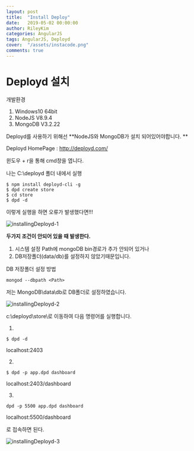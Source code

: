 ```yaml
---
layout: post
title:  "Install Deploy"
date:   2019-05-02 00:00:00
author: RileyKim
categories: AngularJS
tags: AngularJS, Deployd
cover:  "/assets/instacode.png"
comments: true
---
```



# Deployd 설치



개발환경

1. Windows10 64bit
2. NodeJS V8.9.4
3. MongoDB V3.2.22



Deployd를 사용하기 위해선 **NodeJS와 MongoDB가 설치 되어있어야합니다. **

Deployd HomePage : <http://deployd.com/>



윈도우 + r을 통해 cmd창을 엽니다. 



나는 C:\deployd 폴더 내에서 실행

```
$ npm install deployd-cli -g
$ dpd create store
$ cd store
$ dpd -d
```

이렇게 실행을 하면  오류가 발생했다면!!!

 

![installingDeployd-1](https://user-images.githubusercontent.com/24997255/56564667-884c5500-65e9-11e9-8caf-fb428bb97ff1.PNG)

**두가지 조건이 안되어 있을 때 발생한다.** 

1. 시스템 설정 Path에 mongoDB bin경로가 추가 안되어 있거나
2. DB저장폴더(data/db)를 설정하지 않았기때문입니다. 



DB 저장폴더 설정 방법

```
mongod --dbpath <Path>
```



저는 MongoDB\data\db로 DB폴더로 설정하였습니다. 

![installingDeployd-2](https://user-images.githubusercontent.com/24997255/56566556-ea0ebe00-65ed-11e9-8313-4e077b734b32.PNG)





c:\deployd\store\로 이동하여 다음 명령어를 실행합니다. 

  1.

`$ dpd -d`

localhost:2403

2. 

`$ dpd -p app.dpd dashboard`

localhost:2403/dashboard

3.  

`dpd -p 5500 app.dpd dashboard`

localhost:5500/dashboard

로 접속하면 된다. 



![installingDeployd-3](https://user-images.githubusercontent.com/24997255/56566996-e891c580-65ee-11e9-9094-8aadabeab929.PNG)

